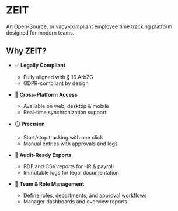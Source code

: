 <p align="center">
  <picture>
    <source srcset="public/zeit.svg" media="(prefers-color-scheme: dark)">
  </picture>
</p>

# ZEIT

An Open-Source, privacy-compliant employee time tracking platform designed for modern teams.

## Why ZEIT?

- ✅ **Legally Compliant**

  - Fully aligned with § 16 ArbZG
  - GDPR-compliant by design

- 📱 **Cross-Platform Access**

  - Available on web, desktop & mobile
  - Real-time synchronization support

- ⏱️ **Precision**

  - Start/stop tracking with one click
  - Manual entries with approvals and logs

- 🧾 **Audit-Ready Exports**

  - PDF and CSV reports for HR & payroll
  - Immutable logs for legal documentation

- 👥 **Team & Role Management**
  - Define roles, departments, and approval workflows
  - Manager dashboards and overview reports

